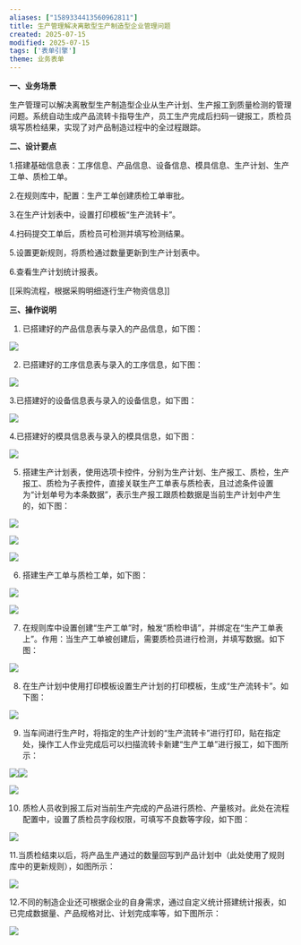 ```yaml
---
aliases: ["1589334413560962811"]
title: 生产管理解决离散型生产制造型企业管理问题
created: 2025-07-15
modified: 2025-07-15
tags: ['表单引擎']
theme: 业务表单
---
```


**一、业务场景**

生产管理可以解决离散型生产制造型企业从生产计划、生产报工到质量检测的管理问题。系统自动生成产品流转卡指导生产，员工生产完成后扫码一键报工，质检员填写质检结果，实现了对产品制造过程中的全过程跟踪。

**二、设计要点**

1.搭建基础信息表：工序信息、产品信息、设备信息、模具信息、生产计划、生产工单、质检工单。

2.在规则库中，配置：生产工单创建质检工单审批。

3.在生产计划表中，设置打印模板“生产流转卡”。

4.扫码提交工单后，质检员可检测并填写检测结果。

5.设置更新规则，将质检通过数量更新到生产计划表中。

6.查看生产计划统计报表。

[[采购流程，根据采购明细逐行生产物资信息]]

**三、操作说明**

1. 已搭建好的产品信息表与录入的产品信息，如下图：

![](7690c94d697f5b7ca3db86acba8d337c.jpg)

2. 已搭建好的工序信息表与录入的工序信息，如下图：

![](2628c8ddc20ce3eb92e5ac86b0a309b3.jpg)

3.已搭建好的设备信息表与录入的设备信息，如下图：

![](78aca15ba4cb3476ed0bbc6b71b471fd.jpg)

4.已搭建好的模具信息表与录入的模具信息，如下图：

![](d6570caaa11185608d75258d2f19852d.jpg)

5. 搭建生产计划表，使用选项卡控件，分别为生产计划、生产报工、质检，生产报工、质检为子表控件，直接关联生产工单表与质检表，且过滤条件设置为“计划单号为本条数据”，表示生产报工跟质检数据是当前生产计划中产生的，如下图：

![](37d34af38514076cc9368cf138c98534.jpg)

![](6b2d583120942df37a673a3509696694.jpg)

![](409e28dc65582e1c4497f5bfc246d017.jpg)

6. 搭建生产工单与质检工单，如下图：

![](d987d66e9eff51a7ecf7c2b96e87e3c5.jpg)

![](a73725036af8f72f46d9e00d4894e8f2.jpg)

7. 在规则库中设置创建“生产工单”时，触发“质检申请”，并绑定在“生产工单表上”。作用：当生产工单被创建后，需要质检员进行检测，并填写数据。如下图：

![](e0f99f34e48cc39e42f25b15306dfbfd.jpg)

8. 在生产计划中使用打印模板设置生产计划的打印模板，生成“生产流转卡”。如下图：

![](a5c8094bf045128d93ee51852f6f7209.jpg)

9. 当车间进行生产时，将指定的生产计划的“生产流转卡”进行打印，贴在指定处，操作工人作业完成后可以扫描流转卡新建“生产工单”进行报工，如下图所示：

![](e9b753dde5d28bdb428f7a77e8be263b.jpg)![](70b10f7b6b5d743e35b7c26742045189.jpg)

![](939081a5c612ec79af3d8acaa3cc2db2.jpg)

10. 质检人员收到报工后对当前生产完成的产品进行质检、产量核对。此处在流程配置中，设置了质检员字段权限，可填写不良数等字段，如下图：

![](ee8a69b0e389f394c0d604aab1d71ed0.jpg)

11.当质检结束以后，将产品生产通过的数量回写到产品计划中（此处使用了规则库中的更新规则），如图所示：

![](7e302102e3e0f6d4888f8423115502e9.jpg)

12.不同的制造企业还可根据企业的自身需求，通过自定义统计搭建统计报表，如已完成数据量、产品规格对比、计划完成率等，如下图所示：

![](d0ba59964b40d3b621bfcce7dd4f5397.jpg)